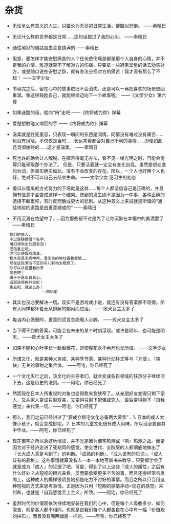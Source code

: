# 杂货

- 无论多么有意义的人生，只要沦为无尽的日常生活，便酷似恐惧。 ——素晴日

- 无论什么样的世界都是日常……这句话掠过了我的心头。 ——素晴日

- 通往地狱的道路是由善意铺满的 ——素晴日

- 但是，要怎样才能安慰痛苦的人？任何悲伤痛苦都是那个人自身的心情，并不是我的心情。难道就算不了解对方的伤痛，只要拿一些冠冕堂皇的话去劝告对方，或是随口说些安慰之辞，就有办法分担对方的痛苦！我才没有那么了不起！ ——文学少女

- 书读完之后，留在心中的故事依旧不会消失，还是可以一再把喜欢的场景取回重温。像这样鼓励自己，就能继续迈向下一个故事喔。 ——《文学少女》第六卷

- 如果迷路的话，就向“侑”走吧 ——《终将成为你》弹幕

- 爱是想触碰又缩回的手 ——《终将成为你》弹幕

- 温柔就是往死里忍，只表现一瞬间的东西是同情，同情没有难过没有痛苦……也没有风险。不仅仅是当时……长远来看都会对自己不利的事情……即便如此还贯彻始终的……这才是温柔。 ——素晴日

- 死也许的确会让人解脱。在痛苦得毫无办法、看不见一缕光明之时，可能会觉得只能采取那个办法了。
  但是，只要活着就一定会有变化出现。虽然是很老套的台词，但事实确实如此。没有不会改变的存在。所以，一个人也好两个人也好，绝对不可以自己去结束生命。 ——文学少女 见习生的初恋

- 傻瓜以傻瓜的方式努力的下场就是这样……每个人都坚信自己是正确的，并且拥有信念才会变成这样一个结果。悲剧的发生绝不是因为一件事，各种正确的选择不断累积，有时反而酿成更大的悲剧。从这种意义上来说就是所谓的“通往地狱的道路是由善意铺成的” ——素晴日

- 不用沉溺在绝望中了……因为那些都不过是为了让你沉醉在幸福中的美酒罢了 ——素晴日

```txt
  我们的情人，
  不过是随便借个名字，
  用幻想吹出的肥皂泡！
  把信拿去吧，
  你可以使假戏成真。
  我本来是无病呻吟，漫无目的地吐露着爱情……
  现在这些漂泊不定的鸟儿有地方栖息了。
  你可以从信里看出来
  拿去吧！
  由于不是出自真心，
  话就说得格外动听！
  拿去吧，就这么办！
                ——西哈诺
```

- 其实也没必要解决一切。现实不是游戏或小说，就连有没有答案都不晓得。所有人同样都怀着无从排解的郁闷而过活。 ——败犬女主太多了

- 每当内心脆弱时，善意的谎言总能暖人心脾。 ——败犬女主太多了

- 当下得不到的答案，可能会在未来的某个时刻浮现。或许是明年，也可能是明天。 ——败犬女主太多了

- 如果不能和心叶学长一起看樱花，即使樱花永不再开也无所谓。 ——文学少女

- 所谓文化，就是某种义务咸、某种季节感、某种行动样式等与『方便』、『爽快』无关的事物之集合体。 ——阿宅，你已经死了

- 一个文化灭亡之后，该文化的主导者们，就会变成各自领域的狂热分子继续活下去，这是历史的法则。——阿宅，你已经死了

- 然而现在日本人所重视的对象也变得愈来愈狭窄了。从亲朋好友变得只剩下家人，又从家人变成只剩双亲，又变得只剩下配偶或恋人，最后变得剩下『自我感觉』来代表一切。——阿宅，你已经死了

- 那么，我们之前已经讲过了“要成立御宅文化必备两大要素”：1. 日本的成人太像小孩子，就会变成御宅。2. 日本的儿童文化很有成人风味，所以没必要自其中毕业。——阿宅，你已经死了

- 现在御宅之所以急遽地增加，并不光是因为御宅热潮或『萌』热潮之故。而是因为对于经济走进了死胡同的感觉，使全世代、全阶层的人都彻底地做出了『长大成人真是亏到了』的判断。『成熟的判断』、『成人该有的见识』、『成人该有的品格』。这些事情就算没有人一本一本地写新书来教导，只要都学会了就是成为『成人』的证据了吧。可是，得到了以上这些『成人的属性』之后有什么好处？从短视的眼光来看，反而要承受更多辛苦的事，而且还得经常奋发向上，这种成人的模样很明显地都是吃力不讨好的事情。而且之所以只会用这种短视的方式来思考事情，正是因为只用『短期的感情冲动=现在的感觉』来判断，也就是『自我感觉至上主义』所致。——阿宅，你已经死了

- 虽然时代的价值观依次持续地安装在我们的心中，但是每个人吸收多少、如何取舍，则是各人都不相同。也就是说我们每个人都各自在心中有一幅『价值观的拼布』，而且没有哪两幅是一样的。——阿宅，你已经死了
